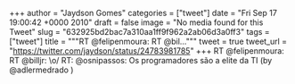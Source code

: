 
+++
author = "Jaydson Gomes"
categories = ["tweet"]
date = "Fri Sep 17 19:00:42 +0000 2010"
draft = false
image = "No media found for this Tweet"
slug = "632925bd2bac7a310aa1ff9f962a2ab06d3a0ff3"
tags = ["tweet"]
title = """RT @felipenmoura: RT @bil..."""
tweet = true
tweet_url = "https://twitter.com/jaydson/status/24783981785"
+++
RT @felipenmoura: RT @billjr: \o/ RT: @osnipassos: Os programadores são a elite da TI (by @adlermedrado )
